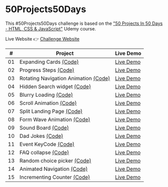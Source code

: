 # 50Projects50Days

This #50Projects50Days challenge is based on the ["50 Projects In 50 Days - HTML, CSS & JavaScript"](https://www.udemy.com/course/50-projects-50-days/) Udemy course.

Live Website 👉 [Challenge Website](https://geraldelorm.github.io/50projects50days/)

|  #  | Project                                                                                                                      | Live Demo                                                                                          |
| :-: | ---------------------------------------------------------------------------------------------------------------------------- | -------------------------------------------------------------------------------------------------- |
| 01  | Expanding Cards [(Code)](https://github.com/geraldelorm/50projects50days/tree/main/Day-01-expanding-cards)                   | [Live Demo](https://geraldelorm.github.io/50projects50days/Day-01-expanding-cards/index.html)      |
| 02  | Progress Steps [(Code)](https://github.com/geraldelorm/50projects50days/tree/main/Day-02-progress-steps)                     | [Live Demo](https://geraldelorm.github.io/50projects50days/Day-02-progress-steps/index.html)       |
| 03  | Rotating Navigation Animation [(Code)](https://github.com/geraldelorm/50projects50days/tree/main/Day-03-rotating-navigation) | [Live Demo](https://geraldelorm.github.io/50projects50days/Day-03-rotating-navigation/index.html)  |
| 04  | Hidden Search widget [(Code)](https://github.com/geraldelorm/50projects50days/tree/main/Day-04-hidden-search-widget)         | [Live Demo](https://geraldelorm.github.io/50projects50days/Day-04-hidden-search-widget/index.html) |
| 05  | Blurry Loading [(Code)](https://github.com/geraldelorm/50projects50days/tree/main/Day-05-blurry-loading)                     | [Live Demo](https://geraldelorm.github.io/50projects50days/Day-05-blurry-loading/index.html)       |
| 06  | Scroll Animation [(Code)](https://github.com/geraldelorm/50projects50days/tree/main/Day-06-scroll-animation)                 | [Live Demo](https://geraldelorm.github.io/50projects50days/Day-06-scroll-animation/index.html)     |
| 07  | Split Landing Page [(Code)](https://github.com/geraldelorm/50projects50days/tree/main/Day-7-split-landing-page)              | [Live Demo](https://geraldelorm.github.io/50projects50days/Day-7-split-landing-page/index.html)    |
| 08  | Form Wave Animation [(Code)](https://github.com/geraldelorm/50projects50days/tree/main/Day-08-form-wave-animation)           | [Live Demo](https://geraldelorm.github.io/50projects50days/Day-08-form-wave-animation/index.html)  |
| 09  | Sound Board [(Code)](https://github.com/geraldelorm/50projects50days/tree/main/Day-09-sound-board)                           | [Live Demo](https://geraldelorm.github.io/50projects50days/Day-09-sound-board/index.html)          |
| 10  | Dad Jokes [(Code)](https://github.com/geraldelorm/50projects50days/tree/main/Day-10-dad-jokes)                               | [Live Demo](https://geraldelorm.github.io/50projects50days/Day-10-dad-jokes/index.html)            |
| 11  | Event KeyCode [(Code)](https://github.com/geraldelorm/50projects50days/tree/main/Day-11-event-keycodes)                      | [Live Demo](https://geraldelorm.github.io/50projects50days/Day-11-event-keycodes/index.html)       |
| 12  | FAQ collapse [(Code)](https://github.com/geraldelorm/50projects50days/tree/main/Day-12-faq-collapse)                         | [Live Demo](https://geraldelorm.github.io/50projects50days/Day-12-faq-collapse/index.html)         |
| 13  | Random choice picker [(Code)](https://github.com/geraldelorm/50projects50days/tree/main/Day-13-random-choice-picker)         | [Live Demo](https://geraldelorm.github.io/50projects50days/Day-13-random-choice-picker/index.html) |
| 14  | Animated Navigation [(Code)](https://github.com/geraldelorm/50projects50days/tree/main/Day-14-animated-navigation)           | [Live Demo](https://geraldelorm.github.io/50projects50days/Day-14-animated-navigation/index.html)  |
| 15  | Incrementing Counter [(Code)](https://github.com/geraldelorm/50projects50days/tree/main/Day-15-incrementing-counter)         | [Live Demo](https://geraldelorm.github.io/50projects50days/Day-15-incrementing-counter/index.html) |
